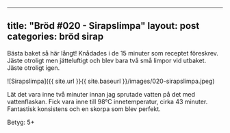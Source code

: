 
---
title:  "Bröd #020 - Sirapslimpa"
layout: post
categories: bröd sirap
---

Bästa baket så här långt! Knådades i de 15 minuter som receptet föreskrev. Jäste otroligt men jätteluftigt och blev bara två små limpor vid utbaket. Jäste otroligt igen.

![Sirapslimpa]({{ site.url }}{{ site.baseurl }}/images/020-sirapslimpa.jpeg)

Lät det vara inne två minuter innan jag sprutade vatten på det med vattenflaskan. Fick vara inne till 98°C innetemperatur, cirka 43 minuter. Fantastisk konsistens och en skorpa som blev perfekt.

Betyg: 5+
